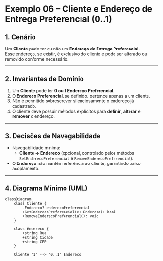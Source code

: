 # Exemplo 06 – Cliente e Endereço de Entrega Preferencial (0..1)

## 1. Cenário
Um **Cliente** pode ter ou não um **Endereço de Entrega Preferencial**.  
Esse endereço, se existir, é exclusivo do cliente e pode ser alterado ou removido conforme necessário.

---

## 2. Invariantes de Domínio
1. Um **Cliente** pode ter **0 ou 1 Endereço Preferencial**.  
2. O **Endereço Preferencial**, se definido, pertence apenas a um cliente.  
3. Não é permitido sobrescrever silenciosamente o endereço já cadastrado.  
4. O cliente deve possuir métodos explícitos para **definir**, **alterar** e **remover** o endereço.  

---

## 3. Decisões de Navegabilidade
- Navegabilidade mínima:  
  - **Cliente → Endereco** (opcional, controlado pelos métodos `SetEnderecoPreferencial` e `RemoveEnderecoPreferencial`).  
- O **Endereço** não mantém referência ao cliente, garantindo baixo acoplamento.  

---

## 4. Diagrama Mínimo (UML)

```mermaid
classDiagram
    class Cliente {
        -Endereco? enderecoPreferencial
        +SetEnderecoPreferencial(e: Endereco): bool
        +RemoveEnderecoPreferencial(): void
    }

    class Endereco {
        +string Rua
        +string Cidade
        +string CEP
    }

    Cliente "1" --> "0..1" Endereco
